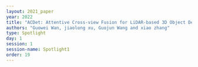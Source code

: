 ```yaml
---
layout: 2021_paper
year: 2022
title: "ACDet: Attentive Cross-view Fusion for LiDAR-based 3D Object Detection"
authors: "Guowei Wan, jiaolong xu, Guojun Wang and xiao zhang"
type: Spotlight
day: 1
session: 1
session-name: Spotlight1
order: 19
---
```

